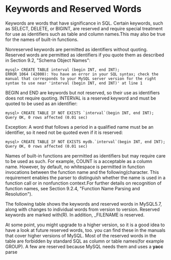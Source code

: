 # Keywords and Reserved Words

Keywords are words that have significance in SQL. Certain keywords, such as SELECT, DELETE, or BIGINT, are reserved and require special treatment for use as identifiers such as table and column names.This may also be true for the names of built-in functions.

Nonreserved keywords are permitted as identifiers without quoting. Reserved words are permitted as identifiers if you quote them as described in Section 9.2, "Schema Object Names":

```
mysql> CREATE TABLE interval (begin INT, end INT);
ERROR 1064 (42000): You have an error in your SQL syntax; check the manual that corresponds to your MySQL server version for the right syntax to use near 'interval (begin INT, end INT)' at line 1
```

BEGIN and END are keywords but not reserved, so their use as   identifiers does not require quoting. INTERVAL is a reserved keyword and must be quoted to be used as an identifier:

    mysql> CREATE TABLE IF NOT EXISTS `interval`(begin INT, end INT);
    Query OK, 0 rows affected (0.01 sec)

Exception: A word that follows a period in a qualified name must be an identifier, so it need not be quoted even if it is reserved:

    mysql> CREATE TABLE IF NOT EXISTS mydb.`interval`(begin INT, end INT);
    Query OK, 0 rows affected (0.01 sec)

Names of built-in functions are permitted as identifiers but may require care to be used as such. For example, COUNT is a acceptable as a column name. However, by default, no whitespace is permitted in function invocations between the function name and the following\(character. This requirement enables the parser to distinguish whether the name is used in a function call or in nonfunction context.For further details on recognition of function names, see Section 9.2.4, "Function Name Parsing and Resolution"\).

The following table shows the keywords and reserved words in MySQL5.7, along with changes to individual words from version to version. Reserved keywords are marked with\(R\). In addition, \_FILENAME is reserved.

At some point, you might upgrade to a higher version, so it is a good idea to have a look at future reserved words, too. you can find these in the manuals that cover higher versions of MySQL. Most of the reserved words in the table are forbidden by standard SQL as column or table names\(for example GROUP\). A few are reserved because MySQL needs them and uses a **yacc** parse

